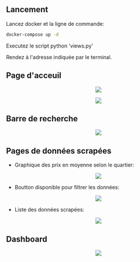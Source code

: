 ## Lancement

Lancez docker et la ligne de commande:
```bash
docker-compose up -d
```
Executez le script python 'views.py'

Rendez à l'adresse indiquée par le terminal.

## Page d'acceuil

<p align= "center">
<img src="img/acceuilavion.png"  align="middle">
</p>

<p align= "center">
<img src="img/acceui2.png"  align="middle">
</p>

## Barre de recherche

<p align= "center">
<img src="img/barrederecherche.png"  align="middle">
</p>

## Pages de données scrapées

- Graphique des prix en moyenne selon le quartier:

<p align= "center">
<img src="img/nyfolium.png"  align="middle">
</p>

- Boutton disponible pour filtrer les données:

<p align= "center">
<img src="img/nyboutton.png"  align="middle">
</p>

- Liste des données scrapées:

<p align= "center">
<img src="img/list.png"  align="middle">
</p>

## Dashboard

<p align= "center">
<img src="img/dash.png"  align="middle">
</p>






